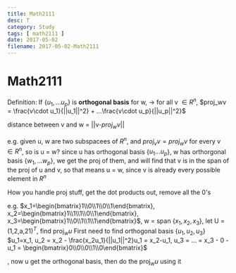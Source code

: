 ```yaml
---
title: Math2111
desc: T
category: Study
tags: [ math2111 ]
date: 2017-05-02
filename: 2017-05-02-Math2111
---
```


# Math2111

Definition: If {$u_1,...u_p$} is **orthogonal basis** for w,
$\to$ for all v $\in R^n$, $proj_wv = \frac{v\cdot u_1}{||u_1||^2} + ...\frac{v\cdot u_p}{||u_p||^2}$

distance between v and w = ||v-$proj_w v$||

e.g. given u, w are two subspacees of $R^n$, and $proj_vv = proj_wv$ for every v $\in R^n$, so is u = w?
since u has orthogonal basis {$u_1...u_p$}, w has orthorgonal basis {$w_1,...w_p$}, we get the proj of them, and will find that v is in the span of the proj of u and v, so that means u = w, since v is already every possible element in $R^n$

How you handle proj stuff, get the dot products out, remove all the 0's

e.g. $x_1=\begin{bmatrix}1\\0\\1\\0\\1\end{bmatrix}, x_2=\begin{bmatrix}1\\1\\1\\0\\1\end{bmatrix}, x_3=\begin{bmatrix}1\\0\\1\\1\\1\end{bmatrix}$, w = span {$x_1,x_2,x_3$}, let  U = (1,2,a,21)$^T$, find proj$_wu$
First need to find orthogonal basis {$u_1, u_2, u_3$}
$u_1=x_1, u_2 = x_2 - \frac{x_2u_1}{||u_1||^2}u_1 = x_2-u_1, u_3 = ... = x_3 - 0 - u_1 = \begin{bmatrix}0\\0\\0\\1\\0\end{bmatrix}$

, now u get the orthogonal basis, then do the proj$_wu$ using it